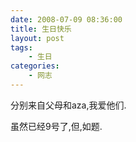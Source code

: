 ```yaml
---
date: 2008-07-09 08:36:00
title: 生日快乐
layout: post
tags:
    - 生日
categories:
    - 网志
---
```

分别来自父母和aza,我爱他们.

虽然已经9号了,但,如题.